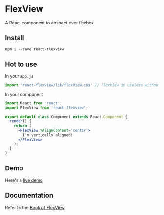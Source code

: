 # FlexView
A React component to abstract over flexbox

## Install
`npm i --save react-flexview`

## Hot to use
In your `app.js`

```js
import 'react-flexview/lib/flexView.css' // FlexView is useless without its style
```

In your component

```jsx
import React from 'react';
import FlexView from 'react-flexview';

export default class Component extends React.Component {
  render() {
    return (
      <FlexView vAlignContent='center'>
        I'm vertically aligned!
      </FlexView>
    );
  }
}
```


## Demo
Here's a [live demo](http://rawgit.com/buildo/react-flexview/master/dev/build/#/)

## Documentation
Refer to the [Book of FlexView](https://buildo.gitbooks.io/flexview/content/docs/Introduction.html)
